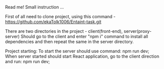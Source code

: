 Read me!
Small instruction ...

First of all need to clone project, using this command - https://github.com/ekaTolk1006/Entaint-task.git

There are two directories in the project - client(front-end), server(proxy-server)
Should go to the client and enter "npm i" command to install all dependencies and then repeat the same in the server directory.

Project starting: 
To start the server should use command: npm run dev;
When server started should start React application, go to the client direction and run: npm run dev;
